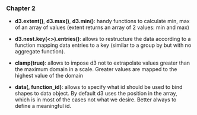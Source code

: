 ### Chapter 2

* **d3.extent(<array>)**, **d3.max(<array>)**, **d3.min(<array>)**: handy functions to calculate min, max of an array of values (extent returns an array of 2 values: min and max)

* **d3.nest.key(<>).entries()**: allows to restructure the data according to a function mapping data entries to a key (similar to a group by but with no aggregate function).

* **clamp(true)**: allows to impose d3 not to extrapolate values greater than the maximum domain in a scale. Greater values are mapped to the highest value of the domain

* **data(<data>, function_id)**: allows to specify what id should be used to bind shapes to data object. By default d3 uses the position in the array, which is in most of the cases not what we desire. Better always to define a meaningful id.